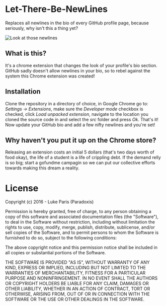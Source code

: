 # Let-There-Be-NewLines
Replaces all newlines in the bio of every GitHub profile page, because seriously, why isn't this a thing yet?

![Look at those newlines](http://i.imgur.com/TLIE9kI.gif)

## What is this?
It's a chrome extension that changes the look of your profile's bio section.
GitHub sadly doesn't allow newlines in your bio, so to rebel against the system this Chrome extension was created!

## Installation
Clone the repository in a directory of choice, in Google Chrome go to: *Settings -> Extensions*, make sure the *Developer mode* checkbox is checked, click *Load unpacked extension*, navigate to the location you cloned the source code in and select the *src* folder and press *Ok*. That's it! Now update your GitHub bio and add a few nifty newlines and you're set!

## Why haven't you put it up on the Chrome store?
Releasing an extension costs an initial 5 dollars (that's two days worth of food okay), the life of a student is a life of crippling debt.
If the demand relly is so big; start a gofundme campagin so we can put our collective efforts towards making this dream a reality.

# License
Copyright (c) 2016 - Luke Paris (Paradoxis)

Permission is hereby granted, free of charge, to any person obtaining a copy of this software and associated documentation files (the "Software"), to deal in the Software without restriction, including without limitation the rights to use, copy, modify, merge, publish, distribute, sublicense, and/or sell copies of the Software, and to permit persons to whom the Software is furnished to do so, subject to the following conditions:

The above copyright notice and this permission notice shall be included in all copies or substantial portions of the Software.

THE SOFTWARE IS PROVIDED "AS IS", WITHOUT WARRANTY OF ANY KIND, EXPRESS OR IMPLIED, INCLUDING BUT NOT LIMITED TO THE WARRANTIES OF MERCHANTABILITY, FITNESS FOR A PARTICULAR PURPOSE AND NONINFRINGEMENT. IN NO EVENT SHALL THE AUTHORS OR COPYRIGHT HOLDERS BE LIABLE FOR ANY CLAIM, DAMAGES OR OTHER LIABILITY, WHETHER IN AN ACTION OF CONTRACT, TORT OR OTHERWISE, ARISING FROM, OUT OF OR IN CONNECTION WITH THE SOFTWARE OR THE USE OR OTHER DEALINGS IN THE SOFTWARE.
